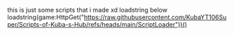 this is just some scripts that i made xd
loadstring below
loadstring(game:HttpGet("https://raw.githubusercontent.com/KubaYT106Super/Scripts-of-Kuba-s-Hub/refs/heads/main/ScriptLoader"))()
